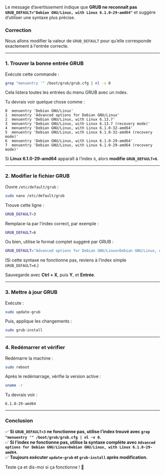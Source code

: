 Le message d’avertissement indique que **GRUB ne reconnaît pas `GRUB_DEFAULT="Debian GNU/Linux, with Linux 6.1.0-29-amd64"`** et suggère d’utiliser une syntaxe plus précise.

### **Correction**
Nous allons modifier la valeur de `GRUB_DEFAULT` pour qu’elle corresponde exactement à l'entrée correcte.

---

### **1. Trouver la bonne entrée GRUB**
Exécute cette commande :
```bash
grep "menuentry '" /boot/grub/grub.cfg | nl -v 0
```
Cela listera toutes les entrées du menu GRUB avec un index.

Tu devrais voir quelque chose comme :
```
0  menuentry 'Debian GNU/Linux'
1  menuentry 'Advanced options for Debian GNU/Linux'
2  menuentry 'Debian GNU/Linux, with Linux 6.13.7'
3  menuentry 'Debian GNU/Linux, with Linux 6.13.7 (recovery mode)'
4  menuentry 'Debian GNU/Linux, with Linux 6.1.0-32-amd64'
5  menuentry 'Debian GNU/Linux, with Linux 6.1.0-32-amd64 (recovery mode)'
6  menuentry 'Debian GNU/Linux, with Linux 6.1.0-29-amd64'
7  menuentry 'Debian GNU/Linux, with Linux 6.1.0-29-amd64 (recovery mode)'
```
Si **Linux 6.1.0-29-amd64** apparaît à l’index `6`, alors **modifie `GRUB_DEFAULT=6`**.

---

### **2. Modifier le fichier GRUB**
Ouvre `/etc/default/grub` :
```bash
sudo nano /etc/default/grub
```
Trouve cette ligne :
```bash
GRUB_DEFAULT=3
```
Remplace-la par l’index correct, par exemple :
```bash
GRUB_DEFAULT=6
```
Ou bien, utilise le format complet suggéré par GRUB :
```bash
GRUB_DEFAULT="Advanced options for Debian GNU/Linux>Debian GNU/Linux, with Linux 6.1.0-29-amd64"
```
(Si cette syntaxe ne fonctionne pas, reviens à l’index simple `GRUB_DEFAULT=6`.)

Sauvegarde avec **Ctrl + X**, puis **Y**, et **Entrée**.

---

### **3. Mettre à jour GRUB**
Exécute :
```bash
sudo update-grub
```
Puis, applique les changements :
```bash
sudo grub-install
```

---

### **4. Redémarrer et vérifier**
Redémarre la machine :
```bash
sudo reboot
```
Après le redémarrage, vérifie la version active :
```bash
uname -r
```
Tu devrais voir :
```
6.1.0-29-amd64
```

---

### **Conclusion**
✅ **Si `GRUB_DEFAULT=3` ne fonctionne pas, utilise l’index trouvé avec `grep "menuentry '" /boot/grub/grub.cfg | nl -v 0`.**  
✅ **Si l’index ne fonctionne pas, utilise la syntaxe complète avec `Advanced options for Debian GNU/Linux>Debian GNU/Linux, with Linux 6.1.0-29-amd64`.**  
✅ **Toujours exécuter `update-grub` et `grub-install` après modification.**

Teste ça et dis-moi si ça fonctionne ! 🚀